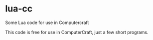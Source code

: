 # lua-cc
Some Lua code for use in Computercraft

This code is free for use in ComputerCraft, just a few short programs.
